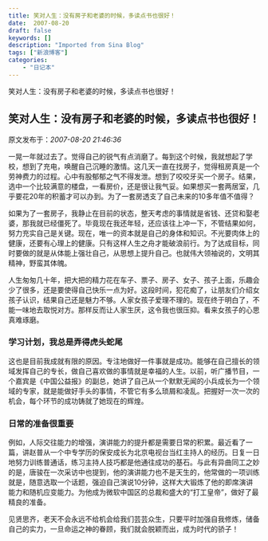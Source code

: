 ```yaml
---
title: 笑对人生：没有房子和老婆的时候，多读点书也很好！
date:  2007-08-20
draft: false
keywords: []
description: "Imported from Sina Blog"
tags: ["新浪博客"]
categories: 
    - "日记本"
---
```

笑对人生：没有房子和老婆的时候，多读点书也很好！
## 笑对人生：没有房子和老婆的时候，多读点书也很好！

 原文发布于：*2007-08-20 21:46:36*

  
一晃一年就过去了。觉得自己的锐气有点消磨了。每到这个时候，我就想起了学校，想到了充电，唤醒自己沉睡的激情。这几天一直在找房子，觉得租房真是一个劳神费力的过程。心中有股郁郁之气不得发泄。想到了咬咬牙买一个房子。结果，选中一个比较满意的楼盘，一看房价，还是很让我气妥。如果想买一套两居室，几乎要花20年的积蓄才可以办到。为了一套房透支了自己未来的10多年值不值得？

  
如果为了一套房子，我静止在目前的状态，整天考虑的事情就是省钱、还贷和娶老婆，那我就已经僵死了。毕竟现在我还年轻，还应该往上冲一下，不管结果如何，努力充实自己是关键。现在，唯一的资本就是自己的身体和知识。不光要肉体上的健康，还要有心理上的健康。只有这样人生之舟才能破浪前行。为了达成目标，同时要做的就是从体能上强壮自己，从思想上提升自己。也就伟大领袖说的，文明其精神，野蛮其体魄。

  
人生匆匆几十年，把大把的精力花在车子、票子、房子、女子、孩子上面，乐趣会少了很多，还是要使得自己快乐一点为好。这段时间，犯花痴了，让朋友们介绍女孩子认识，结果自己还是魅力不够。人家女孩子爱理不理的。现在终于明白了，不能一味地去取悦对方。那样反而让人家生厌，这令我也很压抑。看来女孩子的心思真难琢磨。

  
### 学习计划，我总是弄得虎头蛇尾
这也是目前我成就有限的原因。专注地做好一件事就是成功。能够在自己擅长的领域发挥自己的专长，做自己喜欢做的事情就是幸福的人生。以前，听广播节目，一个嘉宾是《中国公益报》的副总，她讲了自己从一个默默无闻的小兵成长为一个领域的专家，就是能做好手头的事情，不管它有多么琐屑和凌乱。把握好一次一次的机会，每个环节的成功铸就了她现在的辉煌。

### 日常的准备很重要
例如，人际交往能力的增强，演讲能力的提升都是需要日常的积累。最近看了一篇，讲赵普从一个中专学历的保安成长为北京电视台当红主持人的经历。日复一日地努力训练普通话，练习主持人技巧都是他通往成功的基石。与此有异曲同工之妙的是，唐骏在一次采访中也提到，他的演讲能力也不是天生的，他常做的一项训练就是，随意选取一个话题，强迫自己演说10分钟，这样大大锻炼了他的即席演讲能力和随机应变能力。为他成为微软中国区的总裁和盛大的“打工皇帝”，做好了最精良的准备。


见贤思齐，老天不会永远不给机会给我们芸芸众生，只要平时加强自我修炼，储备自己的实力，一旦命运之神的眷顾，我们就会脱颖而出，成为时代的骄子！

   



